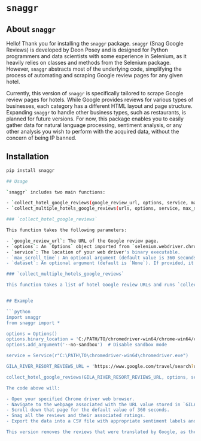 # `snaggr`

## About `snaggr`

Hello! Thank you for installing the `snaggr` package. `snaggr` (Snag Google Reviews) is developed by Deon Posey and is designed for Python programmers and data scientists with some experience in Selenium, as it heavily relies on classes and methods from the Selenium package. However, `snaggr` abstracts most of the underlying code, simplifying the process of automating and scraping Google review pages for any given hotel.

Currently, this version of `snaggr` is specifically tailored to scrape Google review pages for hotels. While Google provides reviews for various types of businesses, each category has a different HTML layout and page structure. Expanding `snaggr` to handle other business types, such as restaurants, is planned for future versions. For now, this package enables you to easily gather data for natural language processing, sentiment analysis, or any other analysis you wish to perform with the acquired data, without the concern of being IP banned.

## Installation

```sh
pip install snaggr

## Usage

`snaggr` includes two main functions:

- `collect_hotel_google_reviews(google_review_url, options, service, max_scroll_time=360, dataset=None)`
- `collect_multiple_hotels_google_reviews(urls, options, service, max_scroll_time=360, dataset=None)`

### `collect_hotel_google_reviews`

This function takes the following parameters:

- `google_review_url`: The URL of the Google review page.
- `options`: An `Options` object imported from `selenium.webdriver.chrome.options`.
- `service`: The location of your web driver's binary executable.
- `max_scroll_time`: An optional argument (default value is 360 seconds) that determines how long `snaggr` should scroll down the webpage.
- `dataset`: An optional argument (default is `None`). If provided, it should be a CSV file or a path to a CSV file with the columns: 'reviews', 'ratings', 'grade', and 'sentiment'. If not provided, `snaggr` will create a new file called `snaggr_file.csv` and append the scraped data to it.

### `collect_multiple_hotels_google_reviews`

This function takes a list of hotel Google review URLs and runs `collect_hotel_google_reviews` simultaneously on each webpage using the threading module from the Python standard library.


## Example

```python
import snaggr
from snaggr import *

options = Options()
options.binary_location = 'C:/PATH/TO/chromedriver-win64/chrome-win64/chrome.exe'
options.add_argument('--no-sandbox')  # Disable sandbox mode

service = Service(r"C:\PATH\TO\chromedriver-win64\chromedriver.exe")

GILA_RIVER_RESORT_REVIEWS_URL = 'https://www.google.com/travel/search?q=casino%20hotel&ts=CAEaNwoXEhU6E01hcmljb3BhIENvdW50eSwgQVoSHBIUCgcI6A8QBhgMEgcI6A8QBhgNGAEyBAgAEAAqBwoFOgNVU0Q&ictx=3&qs=CAAgACgAMidDaGtJMjRIXzRaeWRnb2pwQVJvTUwyY3ZNV2hqTm5Sb01ITmtFQUU4DUgA&ap=KigKEglp-Lc_bbQ1QBG8MyQ4gwNdwBISCXQhEinzFUZAEbwzJDj7UFvAMAC6AQdyZXZpZXdz'

collect_hotel_google_reviews(GILA_RIVER_RESORT_REVIEWS_URL, options, service)

The code above will:

- Open your specified Chrome driver web browser.
- Navigate to the webpage associated with the URL value stored in `GILA_RIVER_RESORT_REVIEWS_URL`.
- Scroll down that page for the default value of 360 seconds.
- Snag all the reviews and their associated ratings.
- Export the data into a CSV file with appropriate sentiment labels and 'grades' which the sentiment label was last derived from.

This version removes the reviews that were translated by Google, as they can be mistranslated and have a negative impact on NLP models. In future versions, this will be optional.

